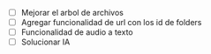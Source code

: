 - [ ] Mejorar el arbol de archivos
- [ ] Agregar funcionalidad de url con los id de folders
- [ ] Funcionalidad de audio a texto
- [ ] Solucionar IA
